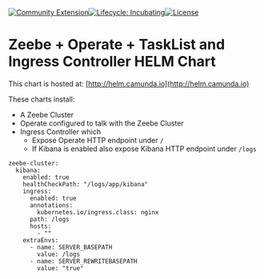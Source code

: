 [![Community Extension](https://img.shields.io/badge/Community%20Extension-An%20open%20source%20community%20maintained%20project-FF4700)](https://github.com/camunda-community-hub/community)[![Lifecycle: Incubating](https://img.shields.io/badge/Lifecycle-Incubating-blue)](https://github.com/Camunda-Community-Hub/community/blob/main/extension-lifecycle.md#incubating-)[![License](https://img.shields.io/badge/License-Apache%202.0-blue.svg)](https://opensource.org/licenses/Apache-2.0)

# Zeebe + Operate + TaskList and Ingress Controller HELM Chart
 
 
This chart is hosted at: [http://helm.camunda.io](http://helm.camunda.io)
 
These charts install:
- A Zeebe Cluster
- Operate configured to talk with the Zeebe Cluster
- Ingress Controller which
    - Expose Operate HTTP endpoint under `/`
    - If Kibana is enabled also expose Kibana HTTP endpoint under `/logs`
   

```
zeebe-cluster: 
  kibana:
    enabled: true     
    healthCheckPath: "/logs/app/kibana"
    ingress:
      enabled: true
      annotations:
        kubernetes.io/ingress.class: nginx
      path: /logs
      hosts:
        - ""
    extraEnvs:
      - name: SERVER_BASEPATH
        value: /logs
      - name: SERVER_REWRITEBASEPATH
        value: "true"
```
